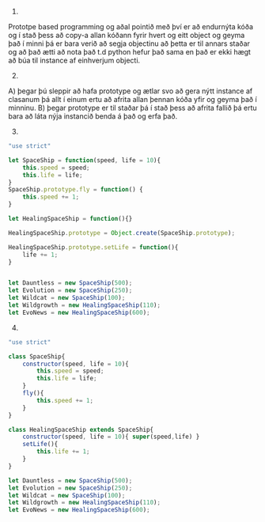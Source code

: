 1. 
Prototpe based programming og aðal pointið með því er að endurnýta kóða og í stað þess að copy-a allan kóðann fyrir hvert og eitt object og geyma það í minni þá er bara verið að segja objectinu að þetta er til annars staðar og að það ætti að nota það
t.d python hefur það sama en það er ekki hægt að búa til instance af einhverjum objecti.

2.
A) þegar þú sleppir að hafa prototype og ætlar svo að gera nýtt instance af clasanum þá allt í einum ertu að afrita allan þennan kóða yfir og geyma það í minninu.
B) þegar prototype er til staðar þá í stað þess að afrita fallið þá ertu bara að láta nýja instancið benda á það og erfa það.

3.
```javascript 
"use strict"

let SpaceShip = function(speed, life = 10){
	this.speed = speed;
	this.life = life;
}
SpaceShip.prototype.fly = function() {
	this.speed += 1;
}

let HealingSpaceShip = function(){}

HealingSpaceShip.prototype = Object.create(SpaceShip.prototype);

HealingSpaceShip.prototype.setLife = function(){
	life += 1;
}


let Dauntless = new SpaceShip(500);
let Evolution = new SpaceShip(250);
let Wildcat = new SpaceShip(100);
let Wildgrowth = new HealingSpaceShip(110);
let EvoNews = new HealingSpaceShip(600);
```
4.
```javascript 
"use strict"

class SpaceShip{
	constructor(speed, life = 10){
		this.speed = speed;
		this.life = life;
	}
	fly(){
		this.speed += 1;
	}
}

class HealingSpaceShip extends SpaceShip{
	constructor(speed, life = 10){ super(speed,life) }
	setLife(){
		this.life += 1;
	}
}

let Dauntless = new SpaceShip(500);
let Evolution = new SpaceShip(250);
let Wildcat = new SpaceShip(100);
let Wildgrowth = new HealingSpaceShip(110);
let EvoNews = new HealingSpaceShip(600);
```
